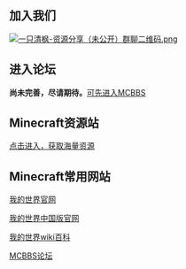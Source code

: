 
<html>
  <head>
    <div class="main">
            <h2>加入我们</h2>
            <a href="https://mc113.x.yupoo.com/32714396?uid=1" target="_blank"><img src="http://pic.yupoo.com/mc113/5d9a66e1/95504128.png" alt="一只清枫-资源分享（未公开）群聊二维码.png"></a>

<h2>进入论坛</h2>
 <b> 尚未完善，尽请期待。</b><a href="https://www.mcbbs.net/">可先进入MCBBS</a> 

  <h2>Minecraft资源站</h2>
  <a href="https://mc113.github.io/ziyuan/">点击进入，获取海量资源</a> 
  
  <h2>Minecraft常用网站</h2>
 
 <a href="http://minecraft.net/">我的世界官网</a>
  
  <a href="http://mc.163.com/">我的世界中国版官网</a>
  
  <a href="https://minecraft-zh.gamepedia.com/Minecraft_Wiki/">我的世界wiki百科</a>
  
  <a href="https://www.mcbbs.net/">MCBBS论坛</a>
